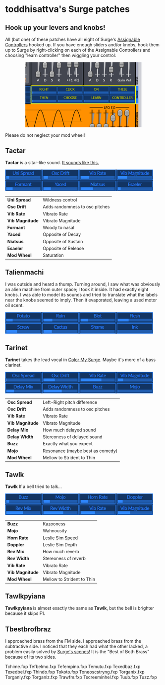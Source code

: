 toddhisattva's Surge patches
============================
Hook up your levers and knobs!
------------------------------
All (but one) of these patches have all eight of Surge's <a href="https://surge-synthesizer.github.io/manual/#assignable-controllers">Assignable Controllers</a> hooked up.  If you have enough sliders and/or knobs, hook them up to Surge by right-clicking on each of the Assignable Controllers and choosing "learn controller" then wiggling your control:

<p style="text-align:center;"><img src="AssignableControllers.png" width="375"  alt="Assignable Controllers" title="Assignable Controllers"/></p>
Please do not neglect your mod wheel!

Tactar
------
**Tactar** is a sitar-like sound.  [It sounds like this.](https://raw.githubusercontent.com/ToddHartmann/patches/master/happen.mp3)
<p style="text-align:left;"><img src="Tactar.png" width="477" height="69" alt="Tactar" title="Tactar"/></p>

|||
|-|-|
|**Uni Spread**|Wildness control|
|**Osc Drift**|Adds randomness to osc pitches|
|**Vib Rate**|Vibrato Rate|
|**Vib Magnitude**|Vibrato Magnitude|
|**Formant**|Woody to nasal|
|**Yaced**|Opposite of Decay|
|**Niatsus**|Opposite of Sustain|
|**Esaeler**|Opposite of Release|
|**Mod Wheel**|Saturation|

Talienmachi
--
I was outside and heard a thump.  Turning around, I saw what was obviously an alien machine from outer space; I took it inside.  It had exactly eight knobs.  I was able to model its sounds and tried to translate what the labels near the knobs seemed to imply.  Then it evaporated, leaving a used motor oil scent.
<p style="text-align:left;"><img src="Talien.png" width="477" height="69" alt="Talienmachi" title="Talienmachi"/></p>

Tarinet
--
**Tarinet** takes the lead vocal in [Color My Surge](https://raw.githubusercontent.com/ToddHartmann/patches/readme-reinit/Tarinet.mp3).
Maybe it's more of a bass clarinet.
<p style="text-align:left;"><img src="Tarinet.png" width="477" height="69" alt="Tarinet" title="Tarinet"/></p>

|||
|-|-|
|**Osc Spread**|Left-Right pitch difference|
|**Osc Drift**|Adds randomness to osc pitches|
|**Vib Rate**|Vibrato Rate|
|**Vib Magnitude**|Vibrato Magnitude|
|**Delay Mix**|How much delayed sound|
|**Delay Width**|Stereoness of delayed sound|
|**Buzz**|Exactly what you expect|
|**Mojo**|Resonance (maybe best as comedy)|
|**Mod Wheel**|Mellow to Strident to Thin|


Tawlk
---
**Tawlk** If a bell tried to talk...
<p style="text-align:left;"><img src="Tawlk.png" width="477" height="69" alt="Tawlk" title="Tawlk"/></p>

|||
|-|-|
|**Buzz**|Kazooness|
|**Mojo**|Wahnousity|
|**Horn Rate**|Leslie Sim Speed|
|**Doppler**|Leslie Sim Depth|
|**Rev Mix**|How much reverb|
|**Rev Width**|Stereoness of reverb|
|**Vib Rate**|Vibrato Rate|
|**Vib Magnitude**|Vibrato Magnitude|
|**Mod Wheel**|Mellow to Strident to Thin|

Tawlkpyiana
---
**Tawlkpyiana** is almost exactly the same as **Tawlk**,
but the bell is brighter because it skips F1.

Tbestbrofbraz
---
I approached brass from the FM side.  I approached brass from the subtractive side.
I noticed that they each had what the other lacked, a problem easily solved
by [Surge's scenes!](https://surge-synthesizer.github.io/manual/#the-scene-concept)
It is the "Best of Both Brass" because of its two sides.

Tchime.fxp
Tefbelmo.fxp
Tefempino.fxp
Temutu.fxp
Texedbaz.fxp
Texedbel.fxp
Thindo.fxp
Tokoto.fxp
Toneoscstryng.fxp
Torganix.fxp
Torganiy.fxp
Torganiz.fxp
Trawfm.fxp
Tscreeminhel.fxp
Tuub.fxp
Tuzz.fxp
